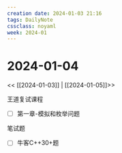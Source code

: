 ```yaml
---
creation date: 2024-01-03 21:16
tags: DailyNote
cssclass: noyaml
week: 2024-01
---
```


# 2024-01-04

<< [[2024-01-03]] | [[2024-01-05]]>>

王道复试课程
- [ ] 第一章-模拟和枚举问题


笔试题
- [ ] 牛客C++30+题
